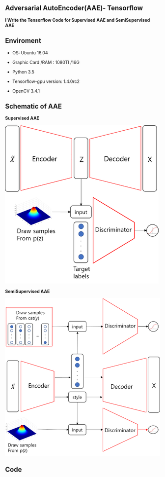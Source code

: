 ## Adversarial AutoEncoder(AAE)- Tensorflow

**I Write the Tensorflow Code for Supervised AAE and SemiSupervised AAE**

## Enviroment
- OS: Ubuntu 16.04

- Graphic Card /RAM : 1080TI /16G

- Python 3.5

- Tensorflow-gpu version:  1.4.0rc2 

- OpenCV 3.4.1

## Schematic of AAE

**Supervised AAE**

<img src="Image/Supervised_AAE.png" alt="Drawing" width= "500px"/>

**SemiSupervised AAE**

<img src="Image/Semisupervised_AAE.png" alt="Drawing" width= "600px"/>

## Code
